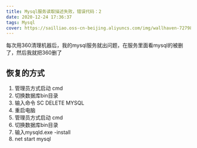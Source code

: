 ```yaml
---
title: Mysql服务读取描述失败，错误代码：2
date: 2020-12-24 17:36:37
tags: Mysql
cover: https://sailliao.oss-cn-beijing.aliyuncs.com/img/wallhaven-72798e.jpg
---
```


每次用360清理机器后，我的mysql服务就出问题，在服务里面看mysql的被删了，然后我就把360删了

## 恢复的方式

1. 管理员方式启动 cmd
2. 切换数据库bin目录
3. 输入命令 SC DELETE MYSQL
4. 重启电脑
5. 管理员方式启动 cmd
6. 切换数据库bin目录
7. 输入mysqld.exe -install
8. net start mysql
